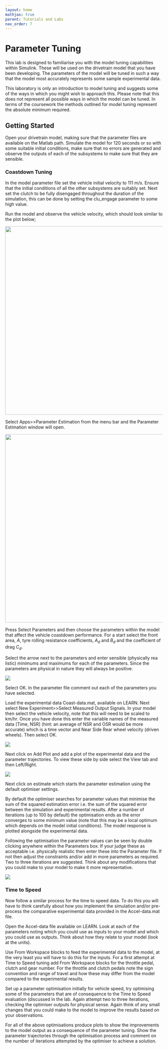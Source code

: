 ```yaml
---
layout: home
mathjax: true
parent: Tutorials and Labs
nav_order: 7
---
```


# Parameter Tuning

This lab is designed to familiarise you with the model tuning capabilities within Simulink. These will be used on the drivetrain model that you have been developing. The parameters of the model will be tuned in such a way that the model most accurately represents some sample experimental data.

This laboratory is only an introduction to model tuning and suggests some of the ways in which you might wish to approach this. Please note that this does not represent all possible ways in which the model can be tuned. In terms of the coursework the methods outlined for model tuning represent the absolute minimum required.

## Getting Started

Open your drivetrain model, making sure that the parameter files are available on the Matlab path. Simulate the model for 120 seconds or so with some suitable initial conditions, make sure that no errors are generated and observe the outputs of each of the subsystems to make sure that they are sensible.

### Coastdown Tuning

In the model parameter file set the vehicle initial velocity to 111 m/s. Ensure that the initial conditions of all the other subsystems are suitably set. Next set the clutch to be fully disengaged throughout the duration of the simulation, this can be done by setting the clu_engage parameter to some high value.

Run the model and observe the vehicle velocity, which should look similar to the plot below;

<img src="figs/speed_trace.png" width=600>

Select Apps>>Parameter Estimation from the menu bar and the Parameter Estimation window will open.

<img src="figs/tuning_gui.jpg" width=600>

Press Select Parameters and then choose the parameters within the model that affect the vehicle coastdown performance. For a start select the front area, $A$, tyre rolling resistance coefficients, $A_d$ and $B_d$ and the coefficient of drag $C_d$.

Select the arrow next to the parameters and enter sensible (physically rea  listic) minimums and maximums for each of the parameters. Since the parameters are physical in nature they will always be positive.

<img src="figs/tuning_parameters.jpg">

Select OK. In the parameter file comment out each of the parameters you have selected.

Load the experimental data Coast-data.mat, available on LEARN. Next select New Experiment>>Select Measured Output Signals. In your model then select the vehicle velocity, note that this will need to be scaled to km/hr. Once you have done this enter the variable names of the measured data [Time, NSR] (hint: an average of NSR and OSR would be more accurate) which is a time vector and Near Side Rear wheel velocity (driven wheels). Then select OK.

<img src="figs/tuning_experiment.jpg">

Next click on Add Plot and add a plot of the experimental data and the parameter trajectories. To view these side by side select the View tab and then Left/Right.

<img src="figs/tuning_results.jpg">

Next click on estimate which starts the parameter estimation using the default optimiser settings.

By default the optimiser searches for parameter values that minimise the sum of the squared estimation error i.e. the sum of the squared error between the simulation and experimental results. After a number of iterations (up to 100 by default) the optimisation ends as the error converges to some minimum value (note that this may be a local optimum which depends on the model initial conditions). The model response is plotted alongside the experimental data.

Following the optimisation the parameter values can be seen by double clicking anywhere within the Parameters box. If your judge these as acceptable i.e. physically realistic then enter these into the Parameter file. If not then adjust the constraints and/or add in more parameters as required. Two to three iterations are suggested. Think about any modifications that you could make to your model to make it more representative.

<img src="figs/tuning_results_2.jpg">

### Time to Speed

Now follow a similar process for the time to speed data. To do this you will have to think carefully about how you implement the simulation and/or pre-process the comparative experimental data provided in the Accel-data.mat file.

Open the Accel-data file available on LEARN. Look at each of the parameters noting which you could use as inputs to your model and which you could use as outputs. Think about how they relate to your model (look at the units).

Use From Workspace blocks to feed the experimental data to the model, at the very least you will have to do this for the inputs. For a first attempt at Time to Speed tuning add From Workspace blocks for the throttle pedal, clutch and gear number. For the throttle and clutch pedals note the sign convention and range of travel and how these may differ from the model compared to the experimental results.

Set up a parameter optimisation initially for vehicle speed, try optimising some of the parameters that are of consequence to the Time to Speed evaluation (discussed in the lab. Again attempt two to three iterations, checking the optimiser outputs for physical sense. Again think of any small changes that you could make to the model to improve the results based on your observations.

For all of the above optimisations produce plots to show the improvements to the model output as a consequence of the parameter tuning. Show the parameter trajectories through the optimisation process and comment on the number of iterations attempted by the optimiser to achieve a solution.
